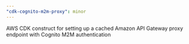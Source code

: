 ```yaml
---
"cdk-cognito-m2m-proxy": minor
---
```


AWS CDK construct for setting up a cached Amazon API Gateway proxy endpoint with Cognito M2M authentication
